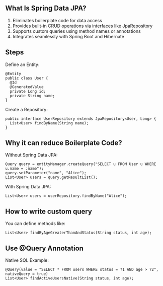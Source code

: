 ## What Is Spring Data JPA?
1. Eliminates boilerplate code for data access
2. Provides built-in CRUD operations via interfaces like JpaRepository
3. Supports custom queries using method names or annotations
4. Integrates seamlessly with Spring Boot and Hibernate

## Steps
Define an Entity:
```
@Entity
public class User {
  @Id
  @GeneratedValue
  private Long id;
  private String name;
}
```

Create a Repository:
```
public interface UserRepository extends JpaRepository<User, Long> {
  List<User> findByName(String name);
}
```

## Why it can reduce Boilerplate Code?

Without Spring Data JPA:
```
Query query = entityManager.createQuery("SELECT u FROM User u WHERE u.name = :name");
query.setParameter("name", "Alice");
List<User> users = query.getResultList();
```

With Spring Data JPA:
```
List<User> users = userRepository.findByName("Alice");
```

## How to write custom query
You can define methods like:
```
List<User> findByAgeGreaterThanAndStatus(String status, int age);
```

## Use @Query Annotation
Native SQL Example:
```
@Query(value = "SELECT * FROM users WHERE status = ?1 AND age > ?2", nativeQuery = true)
List<User> findActiveUsersNative(String status, int age);
```
